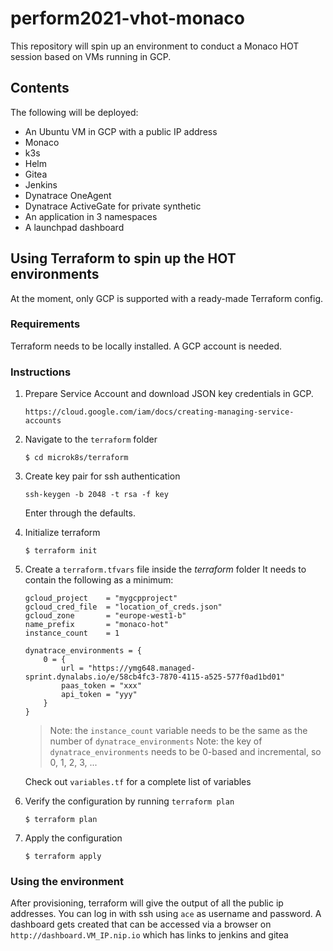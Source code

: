 # perform2021-vhot-monaco

This repository will spin up an environment to conduct a Monaco HOT session based on VMs running in GCP.

## Contents

The following will be deployed:
- An Ubuntu VM in GCP with a public IP address
- Monaco
- k3s
- Helm
- Gitea
- Jenkins
- Dynatrace OneAgent
- Dynatrace ActiveGate for private synthetic
- An application in 3 namespaces
- A launchpad dashboard

## Using Terraform to spin up the HOT environments

At the moment, only GCP is supported with a ready-made Terraform config.

### Requirements
Terraform needs to be locally installed.
A GCP account is needed.

### Instructions

1. Prepare Service Account and download JSON key credentials in GCP.

    ```
    https://cloud.google.com/iam/docs/creating-managing-service-accounts
    ```

1. Navigate to the `terraform` folder

    ```
    $ cd microk8s/terraform
    ```

1. Create key pair for ssh authentication

    ```
    ssh-keygen -b 2048 -t rsa -f key
    ```
    Enter through the defaults.

1. Initialize terraform
    ```
    $ terraform init
    ```

1. Create a `terraform.tfvars` file inside the *terraform* folder
   It needs to contain the following as a minimum:
    
    ```
    gcloud_project    = "mygcpproject"
    gcloud_cred_file  = "location_of_creds.json"
    gcloud_zone       = "europe-west1-b"
    name_prefix       = "monaco-hot" 
    instance_count    = 1

    dynatrace_environments = {
        0 = {
            url = "https://ymg648.managed-sprint.dynalabs.io/e/58cb4fc3-7870-4115-a525-577f0ad1bd01"
            paas_token = "xxx"
            api_token = "yyy"
        }
    }
    ```

    > Note: the `instance_count` variable needs to be the same as the number of `dynatrace_environments`
    > Note: the key of `dynatrace_environments` needs to be 0-based and incremental, so 0, 1, 2, 3, ...

    Check out `variables.tf` for a complete list of variables

2.  Verify the configuration by running `terraform plan`
    
    ```
    $ terraform plan
    ```

3. Apply the configuration

    ```
    $ terraform apply
    ```


### Using the environment

After provisioning, terraform will give the output of all the public ip addresses.
You can log in with ssh using `ace` as username and password.
A dashboard gets created that can be accessed via a browser on `http://dashboard.VM_IP.nip.io` which has links to jenkins and gitea